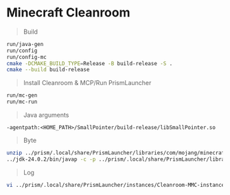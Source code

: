 # Minecraft Cleanroom
>Build
```bash
run/java-gen
run/config
run/config-mc
cmake -DCMAKE_BUILD_TYPE=Release -B build-release -S .
cmake --build build-release
```
>Install Cleanroom & MCP/Run PrismLauncher
```bash
run/mc-gen
run/mc-run
```
>Java arguments
```
-agentpath:<HOME_PATH>/SmallPointer/build-release/libSmallPointer.so
```
>Byte
```bash
unzip ../prism/.local/share/PrismLauncher/libraries/com/mojang/minecraft/1.12.2/minecraft-1.12.2-client.jar -d ../prism/.local/share/PrismLauncher/libraries/com/mojang/minecraft/1.12.2/src
../jdk-24.0.2/bin/javap -c -p ../prism/.local/share/PrismLauncher/libraries/com/mojang/minecraft/1.12.2/src/*.class
```
>Log
```bash
vi ../prism/.local/share/PrismLauncher/instances/Cleanroom-MMC-instance-0.3.13-alpha/minecraft/save/log.dat
```
